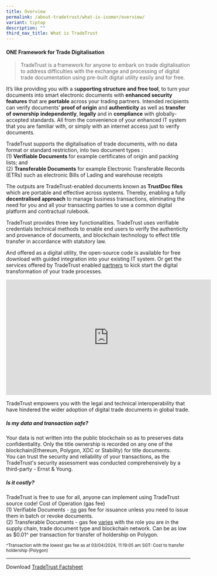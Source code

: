 ```yaml
---
title: Overview
permalink: /about-tradetrust/what-is-isomer/overview/
variant: tiptap
description: ""
third_nav_title: What is TradeTrust
---
```

<h4>ONE Framework for Trade Digitalisation</h4>
<p></p>
<blockquote>
<p>TradeTrust is a<strong> </strong>framework<strong> </strong>for anyone
to embark on trade digitalisation to address difficulties with the exchange
and processing of digital trade documentation using pre-built digital utility
easily and for free.</p>
</blockquote>
<p>It’s like providing you with a s<strong>upporting structure and free tool</strong>,
to turn your documents into smart electronic documents with <strong>enhanced security features</strong> that
are <strong>portable</strong> across your trading partners. Intended recipients
can verify documents’ <strong>proof of origin</strong> and <strong>authenticity</strong> as
well as <strong>transfer of ownership</strong>  <strong>independently</strong>, <strong>legally</strong> and
in <strong>compliance</strong> with globally-accepted standards. All from
the convenience of your enhanced IT system that you are familiar with,
or simply with an internet access just to verify documents.</p>
<p>TradeTrust supports the digitalisation of trade documents, with no data
format or standard restriction, into two document types :
<br>(1) <strong>Verifiable Documents </strong>for example certificates of origin
and packing lists; and
<br>(2) <strong>Transferable Documents</strong> for example Electronic Transferable
Records (ETRs) such as electronic Bills of Lading and warehouse receipts</p>
<p>The outputs are TradeTrust-enabled documents known as <strong>TrustDoc files</strong> which
are portable and effective across systems. Thereby, enabling a fully <strong>decentralised approach</strong> to
manage business transactions, eliminating the need for you and all your
transacting parties to use a common digital platform and contractual rulebook.</p>
<p>TradeTrust provides three key functionalities. TradeTrust uses verifiable
credentials technical methods to enable end users to verify the authenticity
and provenance of documents, and blockchain technology to effect title
transfer in accordance with statutory law.</p>
<p>And offered as a digital utility, the open-source code is available for
free download with guided integration into your existing IT system. Or
get the services offered by TradeTrust enabled <a href="https://www.tradetrust.io/partners" rel="noopener noreferrer nofollow" target="_blank">partners</a> to kick start the
digital transformation of your trade processes.</p>
<p></p>
<p></p>
<p></p>
<p></p>
<div class="iframe-wrapper">
<iframe height="315" width="560" allowfullscreen="true" frameborder="0" src="https://www.youtube.com/embed/-YD21elPXxs?si=LxoZxvBo5JkQJvfI"></iframe>
</div>
<p></p>
<p></p>
<p>TradeTrust empowers you with the legal and technical interoperability
that have hindered the wider adoption of digital trade documents in global
trade.</p>
<p></p>
<h5>Is my data and transaction safe?</h5>
<p>Your data is not written into the public blockchain so as to preserves
data confidentiality. Only the title ownership is recorded on any one of
the blockchain(Ethereum, Polygon, XDC or Stability) for title documents.
<br>You can trust the security and reliability of your transactions, as the
TradeTrust's security assessment was conducted comprehensively by a third-party
- Ernst &amp; Young.</p>
<p></p>
<h5>Is it costly?</h5>
<p>TradeTrust is free to use for all, anyone can implement using TradeTrust
source code! Cost of Operation (gas fee)
<br>(1) Verifiable Documents - <u>no</u> gas fee for issuance unless you need
to issue them in batch or revoke documents.
<br>(2) Transferable Documents - gas fee <u>varies</u> with the role you are
in the supply chain, trade document type and blockchain network. Can be
as low as $0.01^ per transaction for transfer of holdership on Polygon.</p>
<p></p>
<p><sup>^Transaction with the lowest gas fee as at 03/04/2024, 11:19:05 am SGT: Cost to transfer holdership (Polygon)</sup>
</p>
<p></p>
<p></p>
<hr>
<p>Download <a href="/files/TradeTrust_Factsheet.pdf" rel="noopener noreferrer nofollow" target="_blank">TradeTrust Factsheet</a>
</p>
<p></p>